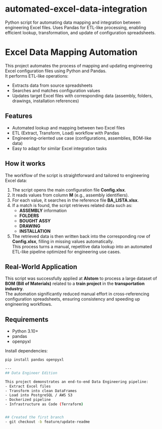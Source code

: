 # automated-excel-data-integration
Python script for automating data mapping and integration between engineering Excel files. Uses Pandas for ETL-like processing, enabling efficient lookup, transformation, and update of configuration spreadsheets.

# Excel Data Mapping Automation

This project automates the process of mapping and updating engineering Excel configuration files using Python and Pandas.  
It performs ETL-like operations:
- Extracts data from source spreadsheets
- Searches and matches configuration values
- Updates target Excel files with corresponding data (assembly, folders, drawings, installation references)

## Features
- Automated lookup and mapping between two Excel files
- ETL (Extract, Transform, Load) workflow with Pandas
- Engineering-oriented use case (configurations, assemblies, BOM-like data)
- Easy to adapt for similar Excel integration tasks

## How it works
The workflow of the script is straightforward and tailored to engineering Excel data:
1. The script opens the main configuration file **Config.xlsx**.  
2. It reads values from column **M** (e.g., assembly identifiers).  
3. For each value, it searches in the reference file **BA_LISTA.xlsx**.  
4. If a match is found, the script retrieves related data such as:
   - **ASSEMBLY** information  
   - **FOLDERS**  
   - **BOUGHT ASSY**  
   - **DRAWING**  
   - **INSTALLATION**
5. The retrieved data is then written back into the corresponding row of **Config.xlsx**, filling in missing values automatically.  
This process turns a manual, repetitive data lookup into an automated ETL-like pipeline optimized for engineering use cases.

## Real-World Application
This script was successfully applied at **Alstom** to process a large dataset of **BOM (Bill of Materials)** related to a **train project** in the **transportation industry**.  
The automation significantly reduced manual effort in cross-referencing configuration spreadsheets, ensuring consistency and speeding up engineering workflows.

## Requirements
- Python 3.10+
- pandas
- openpyxl

Install dependencies:
```bash
pip install pandas openpyxl

---
## Data Engineer Edition

This project demonstrates an end-to-end Data Engineering pipeline:
- Extract Excel files
- Transform into clean DataFrames
- Load into PostgreSQL / AWS S3
- Dockerized pipeline
- Infrastructure as Code (Terraform)


## Created the first branch
- git checkout -b feature/update-readme